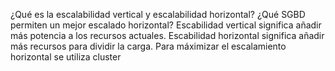 ¿Qué es la escalabilidad vertical y escalabilidad horizontal? ¿Qué SGBD permiten un mejor escalado horizontal?
Escabilidad vertical significa añadir más potencia a los recursos actuales.
Escabilidad horizontal significa añadir más recursos para dividir la carga.
Para máximizar el escalamiento horizontal se utiliza cluster